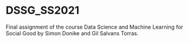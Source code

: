 # DSSG_SS2021
Final assignment of the course Data Science and Machine Learning for Social Good by Simon Donike and Gil Salvans Torras.
